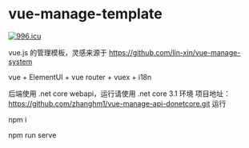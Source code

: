 # vue-manage-template
<a HREF="https://996.icu" >
  <IMG  SRC="https://img.shields.io/badge/link-996.icu-red.svg" ALT="996.icu" />
</a>

vue.js 的管理模板，灵感来源于     https://github.com/lin-xin/vue-manage-system

vue + ElementUI + vue router + vuex + i18n

后端使用 .net core webapi，运行请使用 .net core 3.1 环境 项目地址： https://github.com/zhanghm1/vue-manage-api-donetcore.git
运行

npm i

npm run serve
